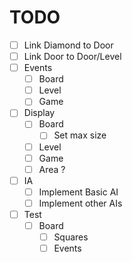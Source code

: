 # TODO

- [ ] Link Diamond to Door
- [ ] Link Door to Door/Level
- [ ] Events
    - [ ] Board
    - [ ] Level
    - [ ] Game
- [ ] Display
    - [ ] Board
        - [ ] Set max size
    - [ ] Level
    - [ ] Game
    - [ ] Area ?
- [ ] IA
    - [ ] Implement Basic AI
    - [ ] Implement other AIs
- [ ] Test
    - [ ] Board
        - [ ] Squares
        - [ ] Events